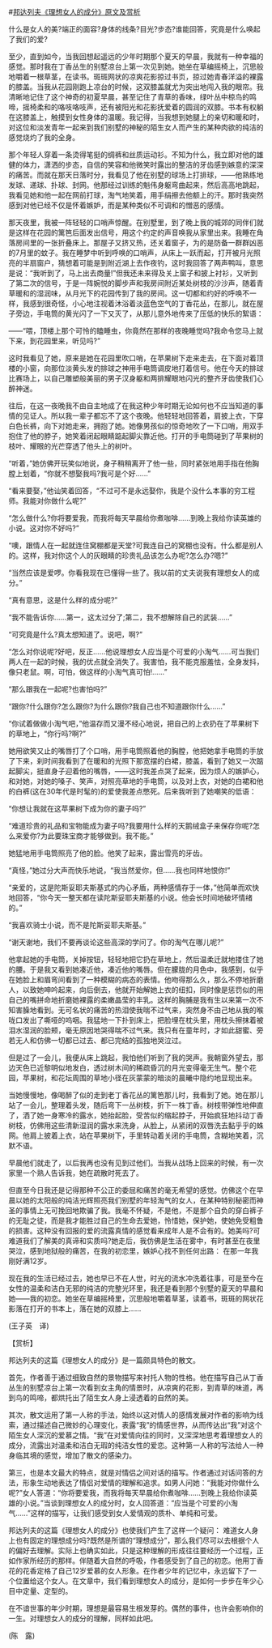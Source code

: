 #[邦达列夫《理想女人的成分》原文及赏析](https://www.vrrw.net/wx/12316.html)

什么是女人的美?端正的面容?身体的线条?目光?步态?谁能回答，究竟是什么唤起了我们的爱?

至少，直到如今，当我回想起遥远的少年时期那个夏天的早晨，我就有一种幸福的感觉。那时我在丁香丛生的别墅凉台上第一次见到她。她坐在草编摇椅上，沉思般地嚼着一根草茎，在读书。斑斑网状的凉爽花影掠过书页，掠过她青春洋溢的裸露的膝盖。当我从花园刚跑上凉台的时候，这双膝盖就尤为突出地闯入我的眼帘。我清晰地记住了这个神奇的初夏早晨，甚至记住了青草的香味，绿叶丛中椋鸟的鸣啼，摇椅柔和的咯吱咯吱声，还有被阳光和花影抚爱着的圆润的双膝。书本有权躺在这膝盖上，触摸到女性身体的温暖。我记得，当我想到她腿上的亲切和暖和时，对这位和淡发青年一起来到我们别墅的神秘的陌生女人而产生的某种肉欲的纯洁的感觉烧灼了我的全身。

那个年轻人穿着一条烫得笔挺的绸裤和丝质运动衫。不知为什么，我立即对他的雄健的体力，潇洒的步态，自信的笑容和他微笑时露出的整洁的牙齿感到嫉意的深深的痛苦。而就在那天日落时分，我看见了他在别墅的球场上打排球，——他熟练地发球、递球、扑球、封网。他那经过训练的魁伟身躯弯曲起来，然后高高地跳起，我看见她和他一起在网前打球，淘气地笑着，用手绢擦去他额上的汗。那时我突然感到对他已经不仅是怀着嫉妒，而是某种类似不可调和的憎恶的感情。

那天夜里，我被一阵轻轻的口哨声惊醒。在别墅里，到了晚上我的城郊的同伴们就是这样在花园的篱笆后面发出信号，用这个约定的声音唤我从家里出来。我睡在角落房间里的一张折叠床上。那屋子又挤又热，还关着窗子，为的是防备一群群凶恶的7月里的蚊子。我在睡梦中听到呼唤的口哨声，从床上一跃而起，打开被月光照亮的半扇窗户，猜想着可能是到附近湖上去作夜钓，这时我回答了两声鸭叫，意思是说：“我听到了，马上出去商量!”但我还未来得及关上窗子和披上衬衫，又听到了第二次的信号，于是一阵婉悦的脚步声和我房间附近某处树枝的沙沙声，随着青草暖和的湿润味，从月光下的花园传到了我的房间。这一切都和约好的呼唤不一样，我感到很奇怪，小心地注视着沐浴着淡蓝色空气的丁香花丛，在那儿，就在屋子旁边，手电筒的黄光闪了一下又灭了，从那儿意外地传来了压低的快乐的絮语：



——“喂，顶楼上那个可怜的瞌睡虫，你竟然在那样的夜晚睡觉吗?我命令您马上就下来，到花园里来，听见吗?”

这时我看见了她，原来是她在花园里吹口哨，在苹果树下走来走去，在下面对着顶楼的小窗，向那位淡黄头发的排球之神用手电筒调皮地打着信号。他在今天的排球比赛场上，以自己雕塑般美丽的男子汉身躯和两排耀眼地闪光的整齐牙齿使我们心醉神迷。

往后，在这一夜晚我不由自主地成了在我这种少年时期无论如何也不应当知道的事情的见证人。所以我一辈子都忘不了这个夜晚。他轻轻地回答着，肩披上衣，下穿白色长裤，向下对她走来，拥抱了她。她像男孩似的惊奇地吹了一下口哨，用双手抱住了他的脖子，她笑着闭起眼睛踮起脚尖靠近他。打开的手电筒碰到了苹果树的枝叶、耀眼的光芒穿透了他头上的树叶。

“听着，”她仿佛开玩笑似地说，身子稍稍离开了他一些，同时紧张地用手指在他胸膛上划着，“你就不想娶我吗?我可是个好……”

“看来要娶，”他讪笑着回答，“不过可不是永远娶你，我是个没什么本事的穷工程师。我能对你做什么呢?”

“怎么做什么?你将要爱我，而我将每天早晨给你煮咖啡……到晚上我给你读英雄的小说。这对你不好吗?”

“噢，跟情人在一起就连住窝棚都是天堂?可我连自己的窝棚也没有。什么都是别人的。这样，我对你这个人的灰眼睛的珍贵礼品该怎么办呢?怎么办?嗯?”

“当然应该是爱啰。你看我现在已懂得一些了。我以前的丈夫说我有理想女人的成分。”

“真有意思，这是什么样的成分呢?”

“我不能告诉你……第一，这太过分了;第二，我不想解除自己的武装……”

“可究竟是什么?真太想知道了。说吧，啊?”

“怎么对你说呢?好吧，反正……他说理想女人应当是个可爱的小淘气……可当我们两人在一起的时候，我的优点就全消失了。我害怕，我不能克服羞怯，全身发抖，像只老鼠。啊，可怕，做这样的小淘气真可怕!……”

“那么跟我在一起呢?也害怕吗?”

“跟你?什么跟你?怎么跟你?为什么跟你?我自己也不知道跟你什么……”

“你试着做做小淘气吧，”他温存而又漫不经心地说，把自己的上衣扔在了苹果树下的草地上，“你行吗?啊?”

她用欲笑又止的嘴唇打了个口哨，用手电筒照着他的胸膛，他把她拿手电筒的手放了下来，刹时间我看到了在暖和的光照下那宽摆的白裙，膝盖，看到了她又一次踮起脚尖，挺直身子迎着他的嘴唇，——这时我差点哭了起来，因为烦人的嫉妒心，和对她，对她的嗓子、笑声，对照亮草地的手电筒，以及对上衣，对她的白裙和他的白裤(这在30年代是时髦的)的爱使我差点憋死。后来我听到了她嘲笑的低语：

“你想让我就在这苹果树下成为你的妻子吗?”

“难道珍贵的礼品和宝物能成为妻子吗?我要用什么样的天鹅绒盒子来保存你呢?怎么来爱你?为此要珠宝商才能够做到。我不能。”

她猛地用手电筒照亮了他的脸。他笑了起来，露出雪亮的牙齿。

“真怪，”她过分大声而快乐地说，“我当然爱你，但……我也同样地恨你!”

“亲爱的，这是陀斯妥耶夫斯基式的内心矛盾，两种感情存于一体，”他简单而欢快地回答，“你今天一整天都在读陀斯妥耶夫斯基的小说。他会长时间地破坏情绪的。”

“我喜欢骑士小说，而不是陀斯妥耶夫斯基。”

“谢天谢地，我们不要再谈论这些高深的学问了。你的淘气在哪儿呢?”

他拿起她的手电筒，关掉按钮，轻轻地把它扔在草地上，然后温柔迁就地搂住了她的腰。于是我又看到她凑近他，凑近他的嘴唇。但在朦胧的月色中，我感到，似乎在她脸上和眉弯间看到了一种模糊的病态的表情。他吻得那么久，那么不停地折磨人，以致她呻吟起来，向后倒去，他就开始解她上衣的纽扣，同时像是惩罚似的用自己的嘴拼命地折磨她裸露的柔嫩晶莹的丰乳。这样的胸脯是我有生以来第一次不知害臊地看到。无可名状的痛苦的热泪使我喘不过气来，突然身不由己地从我的喉咙口发出了嘶哑的呜咽。我猛地一下扑到床上，把脸埋在枕头里，用枕头擦抹着被泪水湿润的脸颊，毫无原因地哭得喘不过气来。我只有在童年时，才如此甜蜜、旁若无人和仿佛一切都已过去、都已完结的孤独地哭泣过。

但是过了一会儿，我便从床上跳起，我怕他们听到了我的哭声。我朝窗外望去，那边天色已近黎明似地发白，透过树木间的稀疏昏沉的月光变得毫无生气。整个花园，苹果树，和花坛周围的草地小径在灰蒙蒙的暗淡的晨曦中隐约地显现出来。

当她慢慢地，像喝醉了似的走到老丁香花丛的篱笆那儿时，我看到了她。她在那儿站了一会儿，整理着头发，随后弯下一丛树枝，折下一株丁香。树枝带弹性地伸直了，洒了她一身寒冷的露水，她抬起脸，受苦似的缩起脖子，开始疯狂地抖动丁香树枝，仿佛用这些清新湿润的露水来洗身，从脸上，从紧闭的双唇洗去黏乎乎的蛛网。他肩上披着上衣，站在苹果树下，手里转动着关闭的手电筒，含糊地笑着，沉默不语。

早晨他们就走了，以后我再也没有见到过他们。当我从战场上回来的时候，有一次家里一个熟人告诉我，她在疏散时死去了。

但直至今日我还是记得那种不公正的委屈和痛苦的毫无希望的感觉。仿佛这个在早晨以她的太阳般的纯洁光辉照亮我们别墅的年轻淘气的女人，在某种特别秘密而神圣的事情上无可挽回地欺骗了我。我毫不怀疑，不是他，不是那个自负的穿白裤子的无耻之徒，而是我才能胜过自己的生命去爱她，怜惜她，保护她，使她免受粗鲁的损害。这种没有回报的爱的流露真情的感觉看来成年人是不会有的。她美吗?可难道我们了解美的真谛和实质吗?她走后，我仿佛是生活在雾中，有时甚至在夜里哭泣，感到地狱般的痛苦，在我的初恋里，嫉妒心找不到任何出路： 在那一年我刚好满12岁。

现在我的生活已经过去，她也早已不在人世，时光的流水冲洗着往事，可是至今在女性的温柔和洁白无邪的纯洁的完整光环里，我还是看到那个别墅的夏天的早晨和她——我的初恋。她坐在草编摇椅里，沉思般地嚼着草茎，读着书，斑斑的网状花影落在打开的书本上，落在她的双膝上……

(王子英　译)

【赏析】

邦达列夫的这篇《理想女人的成分》是一篇颇具特色的散文。

首先，作者善于通过细致自然的景物描写来衬托人物的性格。他在描写自己从丁香丛生的别墅凉台上第一次看到女主角的情景时，从凉爽的花影，到青草的味道，再到鸟的鸣啼，都烘托出了陌生女人身上浸透着的自然的美。

其次，散文运用了第一人称的手法，始终以这对情人的感情发展对作者的影响为线索，通过描述自己微妙的心理变化，表露“我”的情感世界，从而传达出“我”对这个陌生女人深沉的爱慕之情。“我”在对爱情向往的同时，又深深地思考着理想女人的成分，流露出对温柔和洁白无瑕的纯洁女性的爱恋。这种第一人称的写法给人一种身临其境的感觉，增加了散文的感染力。

第三，也是本文最大的特点，就是对情侣之间对话的描写。作者通过对话问答的方法，形象生动地表达了情侣对爱情的理解和追求。如男人问她：“我能对你做什么呢?”女人答道：“你将要爱我，而我将每天早晨给你煮咖啡……到晚上我给你读英雄的小说。”当谈到理想女人的成分时，女人回答道：“应当是个可爱的小淘气……”这样的描写，让我们感受到女人爱情观的质朴、单纯和可爱。

邦达列夫的这篇《理想女人的成分》也使我们产生了这样一个疑问： 难道女人身上也有固定的理想成分吗?既然是所谓的“理想成分”，那么我们尽可以去根据个人的偏好去理解。实际上也确实如此，只是这种理解的形成往往要经历一个过程，正如作家所经历的那样。伴随着大自然的呼吸，作者感受到了自己的初恋。他用丁香花的花香定格了自己12岁爱慕的女人形象。在作者少年的记忆中，永远留下了一个位置给这个女人。在文章中，我们看到理想女人的成分，是如何一步步在年少心目中定量、定型的。

在不谙世事的年少时期，理想是最容易生根发芽的。偶然的事件，也许会影响你的一生。对理想女人的成分的理解，同样如此吧。

(陈　露)

